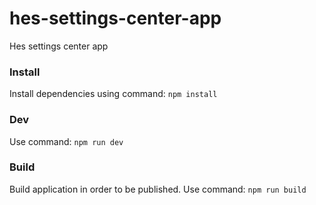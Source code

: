 # hes-settings-center-app
Hes settings center app

### Install
Install dependencies using command: `npm install`

### Dev
Use command: `npm run dev`

### Build
Build application in order to be published. Use command: `npm run build`

